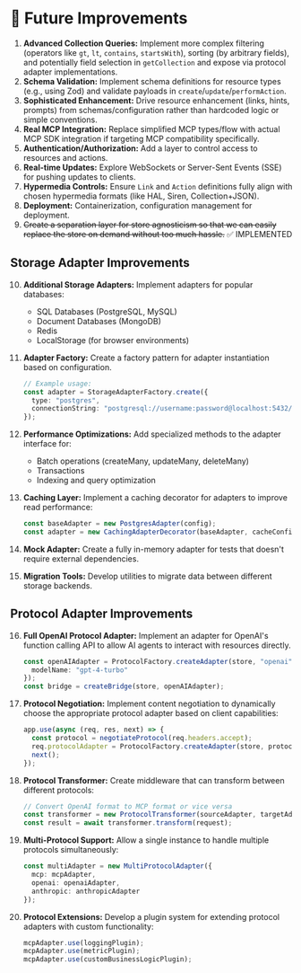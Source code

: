 # 🚀 Future Improvements

1.  **Advanced Collection Queries:** Implement more complex filtering (operators like `gt`, `lt`, `contains`, `startsWith`), sorting (by arbitrary fields), and potentially field selection in `getCollection` and expose via protocol adapter implementations.
2.  **Schema Validation:** Implement schema definitions for resource types (e.g., using Zod) and validate payloads in `create`/`update`/`performAction`.
3.  **Sophisticated Enhancement:** Drive resource enhancement (links, hints, prompts) from schemas/configuration rather than hardcoded logic or simple conventions.
4.  **Real MCP Integration:** Replace simplified MCP types/flow with actual MCP SDK integration if targeting MCP compatibility specifically.
5.  **Authentication/Authorization:** Add a layer to control access to resources and actions.
6.  **Real-time Updates:** Explore WebSockets or Server-Sent Events (SSE) for pushing updates to clients.
7.  **Hypermedia Controls:** Ensure `Link` and `Action` definitions fully align with chosen hypermedia formats (like HAL, Siren, Collection+JSON).
8.  **Deployment:** Containerization, configuration management for deployment.
9.  ~~Create a separation layer for store agnosticism so that we can easily replace the store on demand without too much hassle.~~ ✅ IMPLEMENTED

## Storage Adapter Improvements

10. **Additional Storage Adapters:** Implement adapters for popular databases:
    - SQL Databases (PostgreSQL, MySQL)
    - Document Databases (MongoDB)
    - Redis
    - LocalStorage (for browser environments)
    
11. **Adapter Factory:** Create a factory pattern for adapter instantiation based on configuration.
    ```typescript
    // Example usage:
    const adapter = StorageAdapterFactory.create({
      type: "postgres",
      connectionString: "postgresql://username:password@localhost:5432/mydb"
    });
    ```

12. **Performance Optimizations:** Add specialized methods to the adapter interface for:
    - Batch operations (createMany, updateMany, deleteMany)
    - Transactions
    - Indexing and query optimization

13. **Caching Layer:** Implement a caching decorator for adapters to improve read performance:
    ```typescript
    const baseAdapter = new PostgresAdapter(config);
    const adapter = new CachingAdapterDecorator(baseAdapter, cacheConfig);
    ```

14. **Mock Adapter:** Create a fully in-memory adapter for tests that doesn't require external dependencies.

15. **Migration Tools:** Develop utilities to migrate data between different storage backends.

## Protocol Adapter Improvements

16. **Full OpenAI Protocol Adapter:** Implement an adapter for OpenAI's function calling API to allow AI agents to interact with resources directly.
    ```typescript
    const openAIAdapter = ProtocolFactory.createAdapter(store, "openai", {
      modelName: "gpt-4-turbo"
    });
    const bridge = createBridge(store, openAIAdapter);
    ```

17. **Protocol Negotiation:** Implement content negotiation to dynamically choose the appropriate protocol adapter based on client capabilities:
    ```typescript
    app.use(async (req, res, next) => {
      const protocol = negotiateProtocol(req.headers.accept);
      req.protocolAdapter = ProtocolFactory.createAdapter(store, protocol);
      next();
    });
    ```

18. **Protocol Transformer:** Create middleware that can transform between different protocols:
    ```typescript
    // Convert OpenAI format to MCP format or vice versa
    const transformer = new ProtocolTransformer(sourceAdapter, targetAdapter);
    const result = await transformer.transform(request);
    ```

19. **Multi-Protocol Support:** Allow a single instance to handle multiple protocols simultaneously:
    ```typescript
    const multiAdapter = new MultiProtocolAdapter({
      mcp: mcpAdapter,
      openai: openaiAdapter,
      anthropic: anthropicAdapter
    });
    ```

20. **Protocol Extensions:** Develop a plugin system for extending protocol adapters with custom functionality:
    ```typescript
    mcpAdapter.use(loggingPlugin);
    mcpAdapter.use(metricPlugin);
    mcpAdapter.use(customBusinessLogicPlugin);
    ```